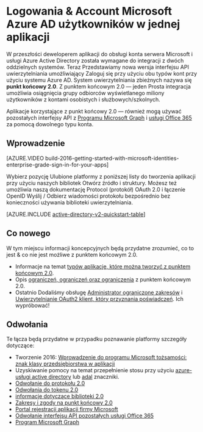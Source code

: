 <properties
    pageTitle="Omówienie punktu końcowego 2.0 | Microsoft Azure"
    description="Wprowadzenie do tworzenia aplikacji zarówno Account Microsoft, jak i usługi Azure Active Directory logowania."
    services="active-directory"
    documentationCenter=""
    authors="dstrockis"
    manager="mbaldwin"
    editor=""/>

<tags
    ms.service="active-directory"
    ms.workload="identity"
    ms.tgt_pltfrm="na"
    ms.devlang="na"
    ms.topic="article"
    ms.date="09/27/2016"
    ms.author="dastrock"/>

# <a name="sign-in-microsoft-account--azure-ad-users-in-a-single-app"></a>Logowania & Account Microsoft Azure AD użytkowników w jednej aplikacji

W przeszłości deweloperem aplikacji do obsługi konta serwera Microsoft i usługi Azure Active Directory została wymagane do integracji z dwóch oddzielnych systemów.  Teraz Przedstawiamy nowa wersja interfejsu API uwierzytelniania umożliwiający Zaloguj się przy użyciu obu typów kont przy użyciu systemu Azure AD.  System uwierzytelniania zbieżnych nazywa się **punkt końcowy 2.0**.  Z punktem końcowym 2.0 — jeden Prosta integracja umożliwia osiągnięcia grupy odbiorców wyświetlanego miliony użytkowników z kontami osobistych i służbowych/szkolnych.

Aplikacje korzystające z punkt końcowy 2.0 — również mogą używać pozostałych interfejsy API z [Programu Microsoft Graph](https://graph.microsoft.io) i [usługi Office 365](https://msdn.microsoft.com/office/office365/howto/authenticate-Office-365-APIs-using-v2) za pomocą dowolnego typu konta.

<!-- For a quick introduction to the v2.0 endpoint, please view the [Getting Started with Microsoft Identities: Enterprise Grade Sign In For Your Apps](https://azure.microsoft.com/documentation/videos/build-2016-getting-started-with-microsoft-identities-enterprise-grade-sign-in-for-your-apps/) video. -->

## <a name="getting-started"></a>Wprowadzenie
[AZURE.VIDEO build-2016-getting-started-with-microsoft-identities-enterprise-grade-sign-in-for-your-apps]

Wybierz pozycję Ulubione platformy z poniższej listy do tworzenia aplikacji przy użyciu naszych bibliotek Otwórz źródło i struktury.  Możesz też umożliwia naszą dokumentację Protocol (protokół) OAuth 2.0 i łączenie OpenID Wyślij / Odbierz wiadomości protokołu bezpośrednio bez konieczności używania biblioteki uwierzytelniania.

<!-- TODO: Finalize this table  -->
[AZURE.INCLUDE [active-directory-v2-quickstart-table](../../includes/active-directory-v2-quickstart-table.md)]

## <a name="whats-new"></a>Co nowego
W tym miejscu informacji koncepcyjnych będą przydatne zrozumieć, co to jest & co nie jest możliwe z punktem końcowym 2.0.

- Informacje na temat [typów aplikacje, które można tworzyć z punktem końcowym 2.0](active-directory-v2-flows.md).
- Opis [ograniczeń, ograniczeń oraz ograniczenia](active-directory-v2-limitations.md) z punktem końcowym 2.0.
- Ostatnio Dodaliśmy obsługę [Administrator ograniczone zakresów](active-directory-v2-scopes.md) i [Uwierzytelnianie OAuth2 klient, który przyznania poświadczeń](active-directory-v2-protocols-oauth-client-creds.md).  Ich wypróbować!

## <a name="reference"></a>Odwołania
Te łącza będą przydatne w przypadku poznawanie platformy szczegóły dotyczące:

- Tworzenie 2016: [Wprowadzenie do programu Microsoft tożsamości: znak klasy przedsiębiorstwa w aplikacji](https://azure.microsoft.com/documentation/videos/build-2016-getting-started-with-microsoft-identities-enterprise-grade-sign-in-for-your-apps/)
- Uzyskiwanie pomocy na temat przepełnienie stosu przy użyciu [azure-usługi active directory](http://stackoverflow.com/questions/tagged/azure-active-directory) lub [adal](http://stackoverflow.com/questions/tagged/adal) znaczniki.
- [Odwołanie do protokołu 2.0](active-directory-v2-protocols.md)
- [Odwołania do tokenu 2.0](active-directory-v2-tokens.md)
- [informacje dotyczące biblioteki 2.0](active-directory-v2-libraries.md)
- [Zakresy i zgody na punkt końcowy 2.0](active-directory-v2-scopes.md)
- [Portal rejestracji aplikacji firmy Microsoft](https://apps.dev.microsoft.com/?referrer=https://azure.microsoft.com/documentation/articles&deeplink=/appList)
- [Odwołanie interfejsu API pozostałych usługi Office 365](https://msdn.microsoft.com/office/office365/howto/authenticate-Office-365-APIs-using-v2)
- [Program Microsoft Graph](https://graph.microsoft.io)